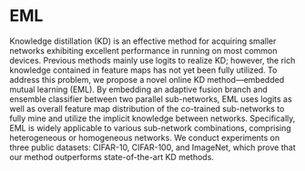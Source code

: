 # EML
Knowledge distillation (KD) is an effective method for acquiring smaller networks exhibiting excellent performance in running on most common devices. Previous methods mainly use logits to realize KD; however, the rich knowledge contained in feature maps has not yet been fully utilized. To address this problem, we propose a novel online KD method—embedded mutual learning (EML). By embedding an adaptive fusion branch and ensemble classifier between two parallel sub-networks, EML uses logits as well as overall feature map distribution of the co-trained sub-networks to fully mine and utilize the implicit knowledge between networks. Specifically, EML is widely applicable to various sub-network combinations, comprising heterogeneous or homogeneous networks. We conduct experiments on three public datasets: CIFAR-10, CIFAR-100, and ImageNet, which prove that our method outperforms state-of-the-art KD methods.
